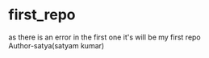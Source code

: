# first_repo
as there is an error in the first one it's will be my first repo
<br>
Author-satya(satyam kumar)

